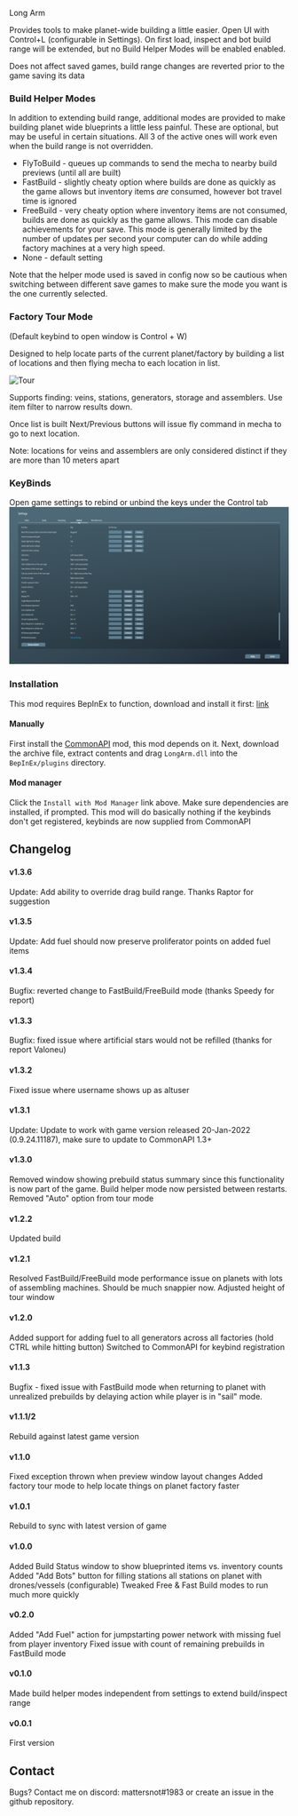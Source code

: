 ﻿Long Arm

Provides tools to make planet-wide building a little easier. Open UI with Control+L (configurable in Settings). On first load, inspect and bot build range will be extended, 
but no Build Helper Modes will be enabled enabled. 

Does not affect saved games, build range changes are reverted prior to the game saving its data

### Build Helper Modes

In addition to extending build range, additional modes are provided to make building planet wide blueprints a little less painful. These are optional, but may
be useful in certain situations. All 3 of the active ones will work even when the build range is not overridden.

* FlyToBuild - queues up commands to send the mecha to nearby build previews (until all are built)
* FastBuild - slightly cheaty option where builds are done as quickly as the game allows but inventory items _are_ consumed, however bot travel time is ignored
* FreeBuild - very cheaty option where inventory items are not consumed, builds are done as quickly as the game allows. This mode can disable achievements for your save. This mode is generally
limited by the number of updates per second your computer can do while adding factory machines at a very high speed.
* None - default setting

Note that the helper mode used is saved in config now so be cautious when switching between different save games to make sure the mode you want is the one currently selected. 

### Factory Tour Mode

(Default keybind to open window is Control + W)

Designed to help locate parts of the current planet/factory by building a list of locations and then flying mecha to each location in list.

![Tour](https://github.com/mattsemar/dsp-long-arm/blob/master/Examples/Tour.png?raw=true)

Supports finding: veins, stations, generators, storage and assemblers. Use item filter to narrow results down.

Once list is built Next/Previous buttons will issue fly command in mecha to go to next location.

Note: locations for veins and assemblers are only considered distinct if they are more than 10 meters apart

### KeyBinds 

Open game settings to rebind or unbind the keys under the Control tab
![Config](https://github.com/mattsemar/dsp-long-arm/blob/master/Examples/keybinds.png?raw=true)

### Installation

This mod requires BepInEx to function, download and install it
first: [link](https://bepinex.github.io/bepinex_docs/master/articles/user_guide/installation/index.html?tabs=tabid-win)

#### Manually

First install the [CommonAPI](https://dsp.thunderstore.io/package/CommonAPI/CommonAPI/) mod, this mod depends on it.
Next, download the archive file, extract contents and drag `LongArm.dll` into the `BepInEx/plugins` directory. 

#### Mod manager

Click the `Install with Mod Manager` link above. Make sure dependencies are installed, if prompted. This mod will do basically nothing if the keybinds don't get registered, keybinds are 
now supplied from CommonAPI

## Changelog

#### v1.3.6
Update: Add ability to override drag build range. Thanks Raptor for suggestion  

#### v1.3.5
Update: Add fuel should now preserve proliferator points on added fuel items  

#### v1.3.4
Bugfix: reverted change to FastBuild/FreeBuild mode (thanks Speedy for report)  

#### v1.3.3
Bugfix: fixed issue where artificial stars would not be refilled (thanks for report Valoneu) 

#### v1.3.2
Fixed issue where username shows up as altuser

#### v1.3.1
Update: Update to work with game version released 20-Jan-2022 (0.9.24.11187), make sure to update to CommonAPI 1.3+

#### v1.3.0
Removed window showing prebuild status summary since this functionality is now part of the game.
Build helper mode now persisted between restarts.
Removed "Auto" option from tour mode 

#### v1.2.2
Updated build

#### v1.2.1
Resolved FastBuild/FreeBuild mode performance issue on planets with lots of assembling machines. Should be much snappier now.
Adjusted height of tour window

#### v1.2.0
Added support for adding fuel to all generators across all factories (hold CTRL while hitting button)
Switched to CommonAPI for keybind registration

#### v1.1.3
Bugfix - fixed issue with FastBuild mode when returning to planet with unrealized prebuilds by delaying action while player is in "sail" mode.   

#### v1.1.1/2
Rebuild against latest game version

#### v1.1.0
Fixed exception thrown when preview window layout changes
Added factory tour mode to help locate things on planet factory faster

#### v1.0.1
Rebuild to sync with latest version of game

#### v1.0.0
Added Build Status window to show blueprinted items vs. inventory counts
Added "Add Bots" button for filling stations all stations on planet with drones/vessels (configurable)
Tweaked Free & Fast Build modes to run much more quickly 

#### v0.2.0
Added "Add Fuel" action for jumpstarting power network with missing fuel from player inventory
Fixed issue with count of remaining prebuilds in FastBuild mode

#### v0.1.0
Made build helper modes independent from settings to extend build/inspect range

#### v0.0.1
First version

## Contact
Bugs? Contact me on discord: mattersnot#1983 or create an issue in the github repository.
